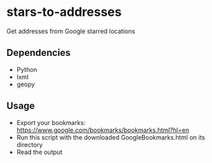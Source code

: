 stars-to-addresses
==================

Get addresses from Google starred locations

Dependencies
------------
* Python
* lxml
* geopy

Usage
-----

* Export your bookmarks: https://www.google.com/bookmarks/bookmarks.html?hl=en
* Run this script with the downloaded GoogleBookmarks.html on its directory
* Read the output
